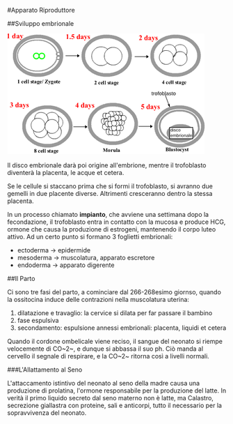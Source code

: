 #Apparato Riproduttore

##Sviluppo embrionale

![schema](Images/blastocyst.png)

Il disco embrionale darà poi origine all'embrione, mentre il trofoblasto
diventerà la placenta, le acque et cetera.

Se le cellule si staccano prima che si formi il trofoblasto, si avranno due
gemelli in due placente diverse. Altrimenti cresceranno dentro la stessa
placenta.

In un processo chiamato **impianto**, che avviene una settimana dopo la
fecondazione, il trofoblasto entra in contatto con la mucosa e produce HCG,
ormone che causa la produzione di estrogeni, mantenendo il corpo luteo attivo.
Ad un certo punto si formano 3 foglietti embrionali:

- ectoderma -> epidermide
- mesoderma -> muscolatura, apparato escretore
- endoderma -> apparato digerente

##Il Parto

Ci sono tre fasi del parto, a cominciare dal 266-268esimo giornso, quando la
ossitocina induce delle contrazioni nella muscolatura uterina:

1. dilatazione e travaglio: la cervice si dilata per far passare il bambino
2. fase espulsiva
3. secondamento: espulsione annessi embrionali: placenta, liquidi et cetera

Quando il cordone ombelicale viene reciso, il sangue del neonato si riempe
velocemente di CO~2~, e dunque si abbassa il suo ph. Ciò manda al cervello il
segnale di respirare, e la CO~2~ ritorna così a livelli normali.

###L'Allattamento al Seno

L'attaccamento istintivo del neonato al seno della madre causa una produzione di
prolatina, l'ormone responsabile per la produzione del latte. In verità il primo
liquido secreto dal seno materno non è latte, ma Calastro, secrezione giallastra
con proteine, sali e anticorpi, tutto il necessario per la sopravvivenza del
neonato.


